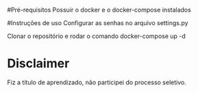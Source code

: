 #Pré-requisitos
Possuir o docker e o docker-compose instalados

#Instruções de uso 
Configurar as senhas no arquivo settings.py

Clonar o repositório e rodar o comando docker-compose up -d

# Disclaimer
Fiz a título de aprendizado, não participei do processo seletivo.



